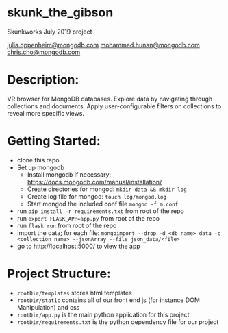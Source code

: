 # skunk_the_gibson
Skunkworks July 2019 project

julia.oppenheim@mongodb.com
mohammed.hunan@mongodb.com
chris.cho@mongodb.com

# Description:

VR browser for MongoDB databases. Explore data by navigating through collections and documents. Apply user-configurable filters on collections to reveal more specific views.

# Getting Started:
 * clone this repo
 * Set up mongodb
    * Install mongodb if necessary: https://docs.mongodb.com/manual/installation/
    * Create directories for mongod: `mkdir data && mkdir log`
    * Create log file for mongod: `touch log/mongod.log`
    * Start mongod the included conf file `mongod -f m.conf`
 * run `pip install -r requirements.txt` from root of the repo
 * run `export FLASK_APP=app.py` from root of the repo
 * run `flask run` from root of the repo
 * import the data; for each file: `mongoimport --drop -d <db name> data -c <collection name> --jsonArray --file json_data/<file>`
 * go to http://localhost:5000/ to view the app


# Project Structure:
 * `rootDir/templates` stores html templates
 * `rootDir/static` contains all of our front end js (for instance DOM Manipulation) and css
 * `rootDir/app.py` is the main python application for this project
 * `rootDir/requirements.txt` is the python dependency file for our project
